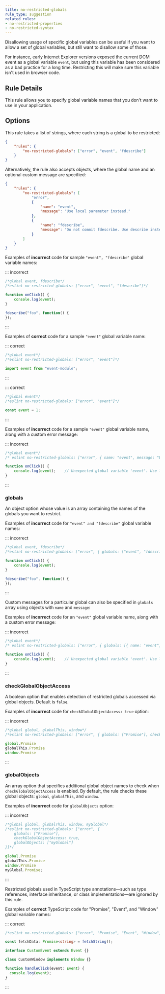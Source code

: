 ```yaml
---
title: no-restricted-globals
rule_type: suggestion
related_rules:
- no-restricted-properties
- no-restricted-syntax
---
```



Disallowing usage of specific global variables can be useful if you want to allow a set of global
variables, but still want to disallow some of those.

For instance, early Internet Explorer versions exposed the current DOM event as a global variable
`event`, but using this variable has been considered as a bad practice for a long time. Restricting
this will make sure this variable isn't used in browser code.

## Rule Details

This rule allows you to specify global variable names that you don't want to use in your application.

## Options

This rule takes a list of strings, where each string is a global to be restricted:

```json
{
    "rules": {
        "no-restricted-globals": ["error", "event", "fdescribe"]
    }
}
```

Alternatively, the rule also accepts objects, where the global name and an optional custom message are specified:

```json
{
    "rules": {
        "no-restricted-globals": [
            "error",
            {
                "name": "event",
                "message": "Use local parameter instead."
            },
            {
                "name": "fdescribe",
                "message": "Do not commit fdescribe. Use describe instead."
            }
        ]
    }
}
```

Examples of **incorrect** code for sample `"event", "fdescribe"` global variable names:

::: incorrect

```js
/*global event, fdescribe*/
/*eslint no-restricted-globals: ["error", "event", "fdescribe"]*/

function onClick() {
    console.log(event);
}

fdescribe("foo", function() {
});
```

:::

Examples of **correct** code for a sample `"event"` global variable name:

::: correct

```js
/*global event*/
/*eslint no-restricted-globals: ["error", "event"]*/

import event from "event-module";
```

:::

::: correct

```js
/*global event*/
/*eslint no-restricted-globals: ["error", "event"]*/

const event = 1;
```

:::

Examples of **incorrect** code for a sample `"event"` global variable name, along with a custom error message:

::: incorrect

```js
/*global event*/
/* eslint no-restricted-globals: ["error", { name: "event", message: "Use local parameter instead." }] */

function onClick() {
    console.log(event);    // Unexpected global variable 'event'. Use local parameter instead.
}
```

:::

### globals

An object option whose value is an array containing the names of the globals you want to restrict.

Examples of **incorrect** code for `"event" and "fdescribe"` global variable names:

::: incorrect

```js
/*global event, fdescribe*/
/*eslint no-restricted-globals: ["error", { globals: ["event", "fdescribe"] }]*/

function onClick() {
    console.log(event);
}

fdescribe("foo", function() {
});
```

:::

Custom messages for a particular global can also be specified in `globals` array using objects with `name` and `message`:

Examples of **incorrect** code for an `"event"` global variable name, along with a custom error message:

::: incorrect

```js
/*global event*/
/* eslint no-restricted-globals: ["error", { globals: [{ name: "event", message: "Use local parameter instead." }] }] */

function onClick() {
    console.log(event);    // Unexpected global variable 'event'. Use local parameter instead.
}
```

:::

### checkGlobalObjectAccess

A boolean option that enables detection of restricted globals accessed via global objects. Default is `false`.

Examples of **incorrect** code for `checkGlobalObjectAccess: true` option:

::: incorrect

```js
/*global global, globalThis, window*/
/*eslint no-restricted-globals: ["error", { globals: ["Promise"], checkGlobalObjectAccess: true }]*/

global.Promise
globalThis.Promise
window.Promise
```

:::

### globalObjects

An array option that specifies additional global object names to check when `checkGlobalObjectAccess` is enabled. By default, the rule checks these global objects: `global`, `globalThis`, and `window`.

Examples of **incorrect** code for `globalObjects` option:

::: incorrect

```js
/*global global, globalThis, window, myGlobal*/
/*eslint no-restricted-globals: ["error", {
    globals: ["Promise"],
    checkGlobalObjectAccess: true,
    globalObjects: ["myGlobal"]
}]*/

global.Promise
globalThis.Promise
window.Promise
myGlobal.Promise;
```

:::

Restricted globals used in TypeScript type annotations—such as type references, interface inheritance, or class implementations—are ignored by this rule.

Examples of **correct** TypeScript code for "Promise", "Event", and "Window" global variable names:

::: correct

```ts
/*eslint no-restricted-globals: ["error", "Promise", "Event", "Window"]*/

const fetchData: Promise<string> = fetchString();

interface CustomEvent extends Event {}

class CustomWindow implements Window {}

function handleClick(event: Event) {
  console.log(event);
}
```

:::
